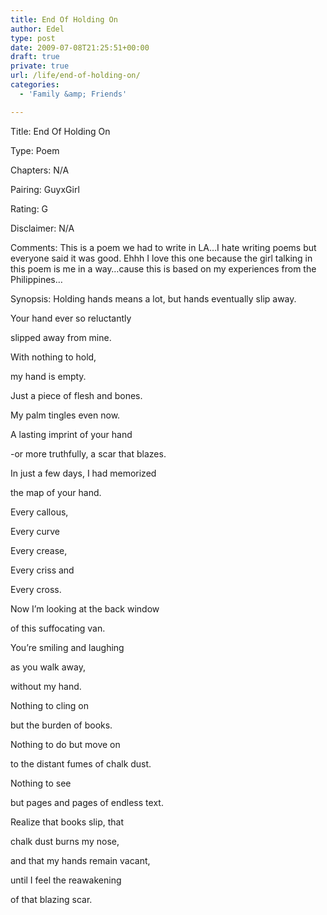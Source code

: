 ```yaml
---
title: End Of Holding On
author: Edel
type: post
date: 2009-07-08T21:25:51+00:00
draft: true
private: true
url: /life/end-of-holding-on/
categories:
  - 'Family &amp; Friends'

---
```

Title: End Of Holding On
  
Type: Poem
  
Chapters: N/A
  
Pairing: GuyxGirl
  
Rating: G
  
Disclaimer: N/A
  
Comments: This is a poem we had to write in LA&#8230;I hate writing poems but everyone said it was good. Ehhh I love this one because the girl talking in this poem is me in a way&#8230;cause this is based on my experiences from the Philippines&#8230;
  
Synopsis: Holding hands means a lot, but hands eventually slip away.

Your hand ever so reluctantly
  
slipped away from mine.

With nothing to hold,
  
my hand is empty.
  
Just a piece of flesh and bones.

My palm tingles even now.
  
A lasting imprint of your hand
  
-or more truthfully, a scar that blazes.

In just a few days, I had memorized
  
the map of your hand.

Every callous,
  
Every curve
  
Every crease,
  
Every criss and
  
Every cross.

Now I’m looking at the back window
  
of this suffocating van.

You’re smiling and laughing
  
as you walk away,
  
without my hand.

Nothing to cling on
  
but the burden of books.

Nothing to do but move on
  
to the distant fumes of chalk dust.

Nothing to see
  
but pages and pages of endless text.

Realize that books slip, that
  
chalk dust burns my nose,

and that my hands remain vacant,
  
until I feel the reawakening
  
of that blazing scar.

<ol class="footnote">
</ol>